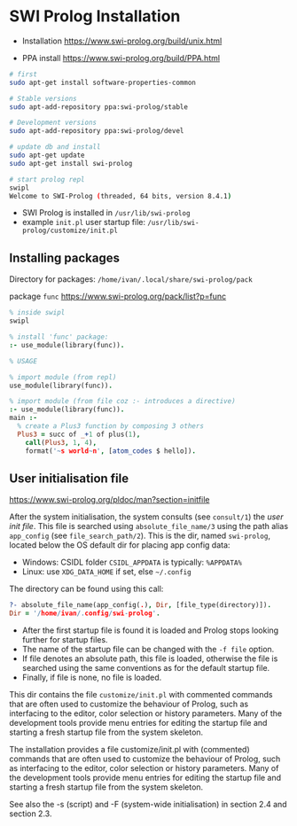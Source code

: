# SWI Prolog Installation

* Installation
https://www.swi-prolog.org/build/unix.html

* PPA install
https://www.swi-prolog.org/build/PPA.html

```bash
# first
sudo apt-get install software-properties-common

# Stable versions
sudo apt-add-repository ppa:swi-prolog/stable

# Development versions
sudo apt-add-repository ppa:swi-prolog/devel

# update db and install
sudo apt-get update
sudo apt-get install swi-prolog

# start prolog repl
swipl
Welcome to SWI-Prolog (threaded, 64 bits, version 8.4.1)
```

* SWI Prolog is installed in `/usr/lib/swi-prolog`
* example `init.pl` user startup file: `/usr/lib/swi-prolog/customize/init.pl`

## Installing packages

Directory for packages: `/home/ivan/.local/share/swi-prolog/pack`

package `func`
https://www.swi-prolog.org/pack/list?p=func


```prolog
% inside swipl
swipl

% install 'func' package:
:- use_module(library(func)).

% USAGE

% import module (from repl)
use_module(library(func)).

% import module (from file coz :- introduces a directive)
:- use_module(library(func)).
main :-
  % create a Plus3 function by composing 3 others
  Plus3 = succ of _+1 of plus(1),
    call(Plus3, 1, 4),
    format('~s world~n', [atom_codes $ hello]).
```


## User initialisation file

https://www.swi-prolog.org/pldoc/man?section=initfile

After the system initialisation, the system consults (see `consult/1`) the *user init file*. This file is searched using `absolute_file_name/3` using the path alias `app_config` (see `file_search_path/2`). This is the dir, named `swi-prolog`, located below the OS default dir for placing app config data:
* Windows: CSIDL folder `CSIDL_APPDATA` is typically: `%APPDATA%`
* Linux: use `XDG_DATA_HOME` if set, else `~/.config`

The directory can be found using this call:

```prolog
?- absolute_file_name(app_config(.), Dir, [file_type(directory)]).
Dir = '/home/ivan/.config/swi-prolog'.
```

* After the first startup file is found it is loaded and Prolog stops looking further for startup files.
* The name of the startup file can be changed with the `-f file` option.
* If file denotes an absolute path, this file is loaded, otherwise the file is searched using the same conventions as for the default startup file.
* Finally, if file is none, no file is loaded.

This dir contains the file `customize/init.pl` with commented commands that are often used to customize the behaviour of Prolog, such as interfacing to the editor, color selection or history parameters. Many of the development tools provide menu entries for editing the startup file and starting a fresh startup file from the system skeleton.


The installation provides a file customize/init.pl with (commented) commands that are often used to customize the behaviour of Prolog, such as interfacing to the editor, color selection or history parameters. Many of the development tools provide menu entries for editing the startup file and starting a fresh startup file from the system skeleton.

See also the -s (script) and -F (system-wide initialisation) in section 2.4 and section 2.3.

